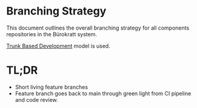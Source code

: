 # Branching Strategy

This document outlines the overall branching strategy for all components repositories in the Bürokratt system.

[Trunk Based Development](https://trunkbaseddevelopment.com/) model is used.

# TL;DR
* Short living feature branches
* Feature branch goes back to main through green light from CI pipeline and code review.
